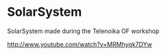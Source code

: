 SolarSystem
===========

SolarSystem made during the Telenoika OF workshop

http://www.youtube.com/watch?v=MRMhyqk7DYw
